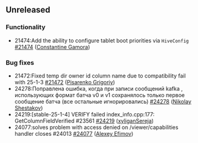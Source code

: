 ## Unreleased

### Functionality

* 21474:Add the ability to configure tablet boot priorities via `HiveConfig` [#21474](https://github.com/ydb-platform/ydb/pull/21474) ([Constantine Gamora](https://github.com/ya-ksgamora))

### Bug fixes

* 21472:Fixed temp dir owner id column name due to compatibility fail with 25-1-3 [#21472](https://github.com/ydb-platform/ydb/pull/21472) ([Pisarenko Grigoriy](https://github.com/GrigoriyPA))
* 24278:Поправлена ошибка, когда при записи сообщений kafka , использующих формат батча v0 и v1 сохранялось только первое сообщение батча (все остальные игнорировались) [#24278](https://github.com/ydb-platform/ydb/pull/24278) ([Nikolay Shestakov](https://github.com/nshestakov))
* 24219:[stable-25-1-4] VERIFY failed index_info.cpp:177: GetColumnFieldVerified #23561 [#24219](https://github.com/ydb-platform/ydb/pull/24219) ([xyliganSereja](https://github.com/xyliganSereja))
* 24077:solves problem with access denied on /viewer/capabilities handler
closes #24013 [#24077](https://github.com/ydb-platform/ydb/pull/24077) ([Alexey Efimov](https://github.com/adameat))

